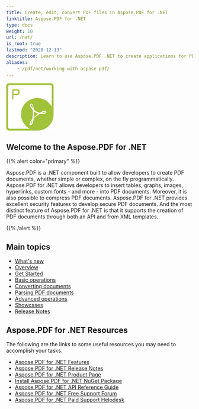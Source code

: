 ```yaml
---
title: Create, edit, convert PDF files in Aspose.PDF for .NET
linktitle: Aspose.PDF for .NET
type: docs
weight: 10
url: /net/
is_root: true
lastmod: "2020-12-13"
description: Learn to use Aspose.PDF .NET to create applications for PDF documents processing on any platform using C#, VB. Browse tutorials, sample code, and more.
aliases:
    - /pdf/net/working-with-aspose-pdf/
---
```

![Aspose.PDF for .NET logo image](home_1.png)

## Welcome to the Aspose.PDF for .NET

{{% alert color="primary" %}}

Aspose.PDF is a .NET component built to allow developers to create PDF documents, whether simple or complex, on the fly programmatically. Aspose.PDF for .NET allows developers to insert tables, graphs, images, hyperlinks, custom fonts - and more - into PDF documents. Moreover, it is also possible to compress PDF documents. Aspose.PDF for .NET provides excellent security features to develop secure PDF documents. And the most distinct feature of Aspose.PDF for .NET is that it supports the creation of PDF documents through both an API and from XML templates.

{{% /alert %}}

## Main topics

- [What's new](/pdf/net/whatsnew)
- [Overview](/pdf//net/overview)
- [Get Started](/pdf/net/overview)
- [Basic operations](/pdf/net/basic-operations)
- [Converting documents](/pdf//net/converting/)
- [Parsing PDF documents](/pdf/net/parsing)
- [Advanced operations](/pdf/net/advanced-operations)
- [Showcases](/pdf/net/showcases)
- [Release Notes](/pdf/net/release-notes)

## Aspose.PDF for .NET Resources

The following are the links to some useful resources you may need to accomplish your tasks.

- [Aspose.PDF for .NET Features](/pdf/net/key-features/)
- [Aspose.PDF for .NET Release Notes](/pdf/net/release-notes/)
- [Aspose.PDF for .NET Product Page](https://products.aspose.com/pdf/net)
- [Install Aspose.PDF for .NET NuGet Package](https://www.nuget.org/packages/Aspose.PDF/)
- [Aspose.PDF for .NET API Reference Guide](https://apireference.aspose.com/net/pdf)
- [Aspose.PDF for .NET Free Support Forum](https://forum.aspose.com/c/pdf)
- [Aspose.PDF for .NET Paid Support Helpdesk](https://helpdesk.aspose.com/)
